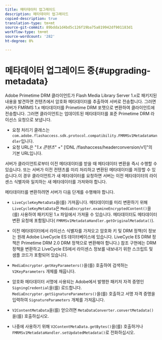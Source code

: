 ```yaml
---
title: 메타데이터 업그레이드
description: 메타데이터 업그레이드
copied-description: true
translation-type: tm+mt
source-git-commit: 89bdda1d4bd5c126f19ba75a819942df901183d1
workflow-type: tm+mt
source-wordcount: '282'
ht-degree: 0%

---
```



# 메타데이터 업그레이드 중{#upgrading-metadata}

Adobe Primetime DRM 클라이언트가 Flash Media Library Server 1.x로 패키지된 내용을 발견하면 컨텐츠에서 암호화 메타데이터를 추출하여 서버로 전송합니다. 그러면 서버가 FMRMS 1.x 메타데이터를 Primetime DRM 포맷으로 변환하여 클라이언트에 전송합니다. 그러면 클라이언트는 업데이트된 메타데이터를 표준 Primetime DRM 라이선스 요청으로 보냅니다.

* 요청 처리기 클래스는 `com.adobe.flashaccess.sdk.protocol.compatibility.FMRMSv1MetadataHandler`입니다.
* 요청 URL은 &quot;*1.x 콘텐츠*&quot; +&quot; [!DNL /flashaccess/headerconversion/v1]&quot;의 기본 URL입니다.

서버가 클라이언트로부터 이전 메타데이터를 받을 때 메타데이터 변환을 즉시 수행할 수 있습니다. 또는 서버가 이전 컨텐츠를 미리 처리하고 변환된 메타데이터를 저장할 수 있습니다.이 경우 클라이언트가 새 메타데이터를 요청하면 서버는 이전 메타데이터의 라이센스 식별자와 일치하는 새 메타데이터를 가져와야 합니다.

메타데이터를 변환하려면 서버가 다음 단계를 수행해야 합니다.

* `LiveCycleKeyMetaData`을(를) 가져옵니다. 메타데이터를 미리 변환하기 위해 `LiveCycleKeyMetaData`은 `MediaEncrypter.examineEncryptedContent()`을(를) 사용하여 패키지된 1.x 파일에서 가져올 수 있습니다. 메타데이터도 메타데이터 변환 요청에 포함됩니다( `FMRMSv1MetadataHandler.getOriginalMetadata()`).

* 이전 메타데이터에서 라이선스 식별자를 가져오고 암호화 키 및 DRM 정책(이 정보는 원래 Adobe LiveCycle ES 데이터베이스에 있습니다. LiveCycle ES DRM 정책은 Primetime DRM 2.0 DRM 정책으로 변환해야 합니다.) 참조 구현에는 DRM 정책을 변환하고 LiveCycle ES에서 라이센스 정보를 내보내기 위한 스크립트 및 샘플 코드가 포함되어 있습니다.
* `MediaEncrypter.getKeyParameters()`을(를) 호출하여 검색하는 `V2KeyParameters` 개체를 채웁니다.

* 암호화 메타데이터 서명에 사용되는 Adobe에서 발행한 패키저 자격 증명인 `SigningCredential`을(를) 로드합니다. `MediaEncrypter.getSignatureParameters()`을(를) 호출하고 서명 자격 증명을 입력하여 `SignatureParameters` 개체를 가져옵니다.

* `V2ContentMetaData`을(를) 얻으려면 `MetaDataConverter.convertMetadata()`을(를) 호출하십시오.

* 나중에 사용하기 위해 `V2ContentMetaData.getBytes()`을(를) 호출하거나 `FMRMSv1MetadataHandler.setUpdatedMetadata()`로 전화하십시오.

